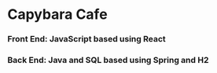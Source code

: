 # Capybara Cafe


### Front End: JavaScript based using React


### Back End: Java and SQL based using Spring and H2